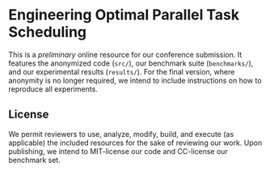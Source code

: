 
# Engineering Optimal Parallel Task Scheduling

This is a *preliminary* online resource for our conference submission. It features the anonymized code (`src/`), our benchmark suite (`benchmarks/`), and our experimental results (`results/`). For the final version, where anonymity is no longer required, we intend to include instructions on how to reproduce all experiments.

## License

We permit reviewers to use, analyze, modify, build, and execute (as applicable) the included resources for the sake of reviewing our work.
Upon publishing, we intend to MIT-license our code and CC-license our benchmark set.
